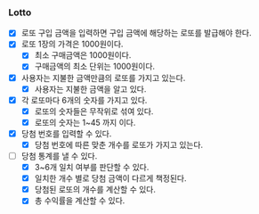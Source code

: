 ### Lotto

- [x] 로또 구입 금액을 입력하면 구입 금액에 해당하는 로또를 발급해야 한다.
- [x] 로또 1장의 가격은 1000원이다.
    - [x] 최소 구매금액은 1000원이다.
    - [x] 구매금액의 최소 단위는 1000원이다.
- [x] 사용자는 지불한 금액만큼의 로또를 가지고 있는다.
  - [x] 사용자는 지불한 금액을 알고 있다.
- [x] 각 로또마다 6개의 숫자를 가지고 있다.
  - [x] 로또의 숫자들은 무작위로 섞여 있다. 
  - [x] 로또의 숫자는 1~45 까지 이다.
- [x] 당첨 번호를 입력할 수 있다.
  - [x] 당첨 번호에 따른 맞춘 개수를 로또가 가지고 있는다.
- [ ] 당첨 통계를 낼 수 있다.
  - [x] 3~6개 일치 여부를 판단할 수 있다.
  - [x] 일치한 개수 별로 당첨 금액이 다르게 책정된다.
  - [x] 당첨된 로또의 개수를 계산할 수 있다.
  - [x] 총 수익률을 계산할 수 있다.
